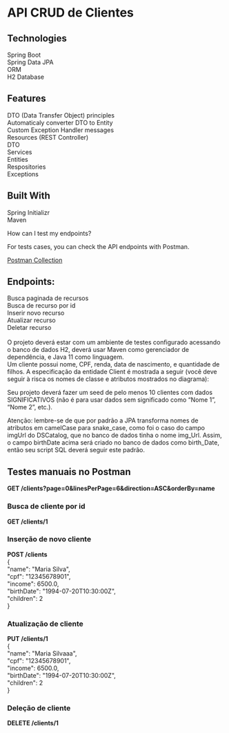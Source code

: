 # API CRUD de Clientes

## Technologies<br>
Spring Boot<br>
Spring Data JPA<br>
ORM<br>
H2 Database <br>

## Features
DTO (Data Transfer Object) principles<br>
Automaticaly converter DTO to Entity<br>
Custom Exception Handler messages<br>
Resources (REST Controller)<br>
DTO<br>
Services<br>
Entities<br>
Respositories<br>
Exceptions<br>

## Built With<br>
Spring Initializr<br>
Maven<br>

How can I test my endpoints?<br>

For tests cases, you can check the API endpoints with Postman.<br>

[Postman Collection](https://www.postman.com/)<br>

## Endpoints: 
Busca paginada de recursos<br>
Busca de recurso por id<br>
Inserir novo recurso<br>
Atualizar recurso<br>
Deletar recurso<br>
<br>
O projeto deverá estar com um ambiente de testes configurado acessando o banco de dados H2, deverá usar Maven como gerenciador de dependência, e Java 11 como linguagem.
<br>
Um cliente possui nome, CPF, renda, data de nascimento, e quantidade de filhos. A especificação da entidade Client é mostrada a seguir (você deve seguir à risca os nomes de classe e atributos mostrados no diagrama):<br>

Seu projeto deverá fazer um seed de pelo menos 10 clientes com dados SIGNIFICATIVOS (não é para usar dados sem significado como “Nome 1”, “Nome 2”, etc.).<br>

Atenção: lembre-se de que por padrão a JPA transforma nomes de atributos em camelCase para snake_case, como foi o caso do campo imgUrl do DSCatalog, que no banco de dados tinha o nome img_Url. Assim, o campo birthDate acima será criado no banco de dados como birth_Date, então seu script SQL deverá seguir este padrão.<br>

## Testes manuais no Postman<br>
<b>GET /clients?page=0&linesPerPage=6&direction=ASC&orderBy=name<br> </b>

### Busca de cliente por id<br>
<b>GET /clients/1<br></b>

### Inserção de novo cliente<br>
<b>POST /clients<br></b>
{<br>
  "name": "Maria Silva",<br>
  "cpf": "12345678901",<br>
  "income": 6500.0,<br>
  "birthDate": "1994-07-20T10:30:00Z",<br>
  "children": 2<br>
}<br>

### Atualização de cliente<br>
<b>PUT /clients/1<br></b>
{<br>
  "name": "Maria Silvaaa",<br>
  "cpf": "12345678901",<br>
  "income": 6500.0,<br>
  "birthDate": "1994-07-20T10:30:00Z",<br>
  "children": 2<br>
}<br>

### Deleção de cliente
<b>DELETE /clients/1</b>

